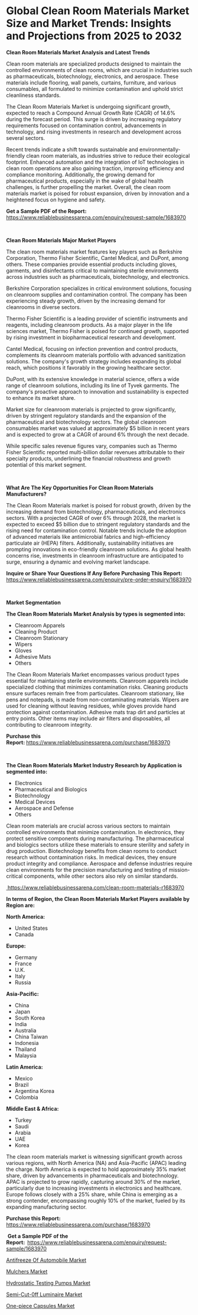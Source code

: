 <p><h1>Global Clean Room Materials Market Size and Market Trends: Insights and Projections from 2025 to 2032</h1></p><p><strong>Clean Room Materials Market Analysis and Latest Trends</strong></p>
<p><p>Clean room materials are specialized products designed to maintain the controlled environments of clean rooms, which are crucial in industries such as pharmaceuticals, biotechnology, electronics, and aerospace. These materials include flooring, wall panels, curtains, furniture, and various consumables, all formulated to minimize contamination and uphold strict cleanliness standards.</p><p>The Clean Room Materials Market is undergoing significant growth, expected to reach a Compound Annual Growth Rate (CAGR) of 14.6% during the forecast period. This surge is driven by increasing regulatory requirements focused on contamination control, advancements in technology, and rising investments in research and development across several sectors. </p><p>Recent trends indicate a shift towards sustainable and environmentally-friendly clean room materials, as industries strive to reduce their ecological footprint. Enhanced automation and the integration of IoT technologies in clean room operations are also gaining traction, improving efficiency and compliance monitoring. Additionally, the growing demand for pharmaceutical products, especially in the wake of global health challenges, is further propelling the market. Overall, the clean room materials market is poised for robust expansion, driven by innovation and a heightened focus on hygiene and safety.</p></p>
<p><strong>Get a Sample PDF of the Report:&nbsp;</strong> <a href="https://www.reliablebusinessarena.com/enquiry/request-sample/1683970?utm_campaign=1990&utm_medium=2&utm_source=Github&utm_content=ia&utm_term=31012025&utm_id=clean-room-materials">https://www.reliablebusinessarena.com/enquiry/request-sample/1683970</a></p>
<p>&nbsp;</p>
<p><strong>Clean Room Materials Major Market Players</strong></p>
<p><p>The clean room materials market features key players such as Berkshire Corporation, Thermo Fisher Scientific, Cantel Medical, and DuPont, among others. These companies provide essential products including gloves, garments, and disinfectants critical to maintaining sterile environments across industries such as pharmaceuticals, biotechnology, and electronics.</p><p>Berkshire Corporation specializes in critical environment solutions, focusing on cleanroom supplies and contamination control. The company has been experiencing steady growth, driven by the increasing demand for cleanrooms in diverse sectors.</p><p>Thermo Fisher Scientific is a leading provider of scientific instruments and reagents, including cleanroom products. As a major player in the life sciences market, Thermo Fisher is poised for continued growth, supported by rising investment in biopharmaceutical research and development.</p><p>Cantel Medical, focusing on infection prevention and control products, complements its cleanroom materials portfolio with advanced sanitization solutions. The company's growth strategy includes expanding its global reach, which positions it favorably in the growing healthcare sector.</p><p>DuPont, with its extensive knowledge in material science, offers a wide range of cleanroom solutions, including its line of Tyvek garments. The company's proactive approach to innovation and sustainability is expected to enhance its market share.</p><p>Market size for cleanroom materials is projected to grow significantly, driven by stringent regulatory standards and the expansion of the pharmaceutical and biotechnology sectors. The global cleanroom consumables market was valued at approximately $5 billion in recent years and is expected to grow at a CAGR of around 6% through the next decade.</p><p>While specific sales revenue figures vary, companies such as Thermo Fisher Scientific reported multi-billion dollar revenues attributable to their specialty products, underlining the financial robustness and growth potential of this market segment.</p></p>
<p>&nbsp;</p>
<p><strong>What Are The Key Opportunities For Clean Room Materials Manufacturers?</strong></p>
<p><p>The Clean Room Materials market is poised for robust growth, driven by the increasing demand from biotechnology, pharmaceuticals, and electronics sectors. With a projected CAGR of over 6% through 2028, the market is expected to exceed $5 billion due to stringent regulatory standards and the rising need for contamination control. Notable trends include the adoption of advanced materials like antimicrobial fabrics and high-efficiency particulate air (HEPA) filters. Additionally, sustainability initiatives are prompting innovations in eco-friendly cleanroom solutions. As global health concerns rise, investments in cleanroom infrastructure are anticipated to surge, ensuring a dynamic and evolving market landscape.</p></p>
<p><strong>Inquire or Share Your Questions If Any Before Purchasing This Report:</strong> <a href="https://www.reliablebusinessarena.com/enquiry/pre-order-enquiry/1683970?utm_campaign=1990&utm_medium=2&utm_source=Github&utm_content=ia&utm_term=31012025&utm_id=clean-room-materials">https://www.reliablebusinessarena.com/enquiry/pre-order-enquiry/1683970</a></p>
<p>&nbsp;</p>
<p><strong>Market Segmentation</strong></p>
<p><strong>The Clean Room Materials Market Analysis by types is segmented into:</strong></p>
<p><ul><li>Cleanroom Apparels</li><li>Cleaning Product</li><li>Cleanroom Stationary</li><li>Wipers</li><li>Gloves</li><li>Adhesive Mats</li><li>Others</li></ul></p>
<p><p>The Clean Room Materials Market encompasses various product types essential for maintaining sterile environments. Cleanroom apparels include specialized clothing that minimizes contamination risks. Cleaning products ensure surfaces remain free from particulates. Cleanroom stationary, like pens and notepads, is made from non-contaminating materials. Wipers are used for cleaning without leaving residues, while gloves provide hand protection against contamination. Adhesive mats trap dirt and particles at entry points. Other items may include air filters and disposables, all contributing to cleanroom integrity.</p></p>
<p><strong>Purchase this Report:&nbsp;</strong><a href="https://www.reliablebusinessarena.com/purchase/1683970?utm_campaign=1990&utm_medium=2&utm_source=Github&utm_content=ia&utm_term=31012025&utm_id=clean-room-materials">https://www.reliablebusinessarena.com/purchase/1683970</a></p>
<p>&nbsp;</p>
<p><strong>The Clean Room Materials Market Industry Research by Application is segmented into:</strong></p>
<p><ul><li>Electronics</li><li>Pharmaceutical and Biologics</li><li>Biotechnology</li><li>Medical Devices</li><li>Aerospace and Defense</li><li>Others</li></ul></p>
<p><p>Clean room materials are crucial across various sectors to maintain controlled environments that minimize contamination. In electronics, they protect sensitive components during manufacturing. The pharmaceutical and biologics sectors utilize these materials to ensure sterility and safety in drug production. Biotechnology benefits from clean rooms to conduct research without contamination risks. In medical devices, they ensure product integrity and compliance. Aerospace and defense industries require clean environments for the precision manufacturing and testing of mission-critical components, while other sectors also rely on similar standards.</p></p>
<p><a href="https://www.reliablebusinessarena.com/clean-room-materials-r1683970?utm_campaign=1990&utm_medium=2&utm_source=Github&utm_content=ia&utm_term=31012025&utm_id=clean-room-materials">&nbsp;https://www.reliablebusinessarena.com/clean-room-materials-r1683970</a></p>
<p><strong>In terms of Region, the Clean Room Materials Market Players available by Region are:</strong></p>
<p>
    <p> <strong> North America: </strong>
        <ul>
            <li>United States</li>
            <li>Canada</li>
        </ul>
        </p> 
    <p> <strong> Europe: </strong>
        <ul>
            <li>Germany</li>
            <li>France</li>
            <li>U.K.</li>
            <li>Italy</li>
            <li>Russia</li>
        </ul>
        </p> 
    <p> <strong> Asia-Pacific: </strong>
        <ul>
            <li>China</li>
            <li>Japan</li>
            <li>South Korea</li>
            <li>India</li>
            <li>Australia</li>
            <li>China Taiwan</li>
            <li>Indonesia</li>
            <li>Thailand</li>
            <li>Malaysia</li>
        </ul>
        </p> 
    <p> <strong> Latin America: </strong>
        <ul>
            <li>Mexico</li>
            <li>Brazil</li>
            <li>Argentina Korea</li>
            <li>Colombia</li>
        </ul>
        </p> 
    <p> <strong> Middle East & Africa: </strong>
        <ul>
            <li>Turkey</li>
            <li>Saudi</li>
            <li>Arabia</li>
            <li>UAE</li>
            <li>Korea</li>
        </ul>
    </p>
    </p>
<p><p>The clean room materials market is witnessing significant growth across various regions, with North America (NA) and Asia-Pacific (APAC) leading the charge. North America is expected to hold approximately 35% market share, driven by advancements in pharmaceuticals and biotechnology. APAC is projected to grow rapidly, capturing around 30% of the market, particularly due to increasing investments in electronics and healthcare. Europe follows closely with a 25% share, while China is emerging as a strong contender, encompassing roughly 10% of the market, fueled by its expanding manufacturing sector.</p></p>
<p><strong>Purchase this Report: </strong><a href="https://www.reliablebusinessarena.com/purchase/1683970?utm_campaign=1990&utm_medium=2&utm_source=Github&utm_content=ia&utm_term=31012025&utm_id=clean-room-materials">https://www.reliablebusinessarena.com/purchase/1683970</a></p>
<p>&nbsp;<strong>Get a Sample PDF of the Report:&nbsp;&nbsp;</strong><a href="https://www.reliablebusinessarena.com/enquiry/request-sample/1683970?utm_campaign=1990&utm_medium=2&utm_source=Github&utm_content=ia&utm_term=31012025&utm_id=clean-room-materials">https://www.reliablebusinessarena.com/enquiry/request-sample/1683970</a></p>
<p><strong></strong></p>
<p><p><a href="https://www.linkedin.com/pulse/antifreeze-automobile-market-overview-expected-growth-l31vf?utm_campaign=1990&utm_medium=2&utm_source=Github&utm_content=ia&utm_term=31012025&utm_id=clean-room-materials">Antifreeze Of Automobile Market</a></p><p><a href="https://www.linkedin.com/pulse/mulchers-market-forecast-global-trends-analysis-from-2025-2032-dtjwf?utm_campaign=1990&utm_medium=2&utm_source=Github&utm_content=ia&utm_term=31012025&utm_id=clean-room-materials">Mulchers Market</a></p><p><a href="https://www.linkedin.com/pulse/hydrostatic-testing-pumps-revenue-growth-report-2025-mvdcf?utm_campaign=1990&utm_medium=2&utm_source=Github&utm_content=ia&utm_term=31012025&utm_id=clean-room-materials">Hydrostatic Testing Pumps Market</a></p><p><a href="https://www.linkedin.com/pulse/in-depth-market-analysis-semi-cut-0ff-luminaire-trends-size-oujcf?utm_campaign=1990&utm_medium=2&utm_source=Github&utm_content=ia&utm_term=31012025&utm_id=clean-room-materials">Semi-Cut-0ff Luminaire Market</a></p><p><a href="https://www.linkedin.com/pulse/one-piece-capsules-industry-report-revenue-forecast-market-growth-ugjaf?utm_campaign=1990&utm_medium=2&utm_source=Github&utm_content=ia&utm_term=31012025&utm_id=clean-room-materials">One-piece Capsules Market</a></p></p>